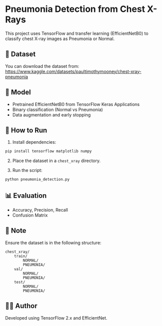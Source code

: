 # Pneumonia Detection from Chest X-Rays

This project uses TensorFlow and transfer learning (EfficientNetB0) to classify chest X-ray images as Pneumonia or Normal.

## 📁 Dataset
You can download the dataset from: https://www.kaggle.com/datasets/paultimothymooney/chest-xray-pneumonia

## 🧠 Model
- Pretrained EfficientNetB0 from TensorFlow Keras Applications
- Binary classification (Normal vs Pneumonia)
- Data augmentation and early stopping

## 🚀 How to Run

1. Install dependencies:
```bash
pip install tensorflow matplotlib numpy
```

2. Place the dataset in a `chest_xray` directory.

3. Run the script:
```bash
python pneumonia_detection.py
```

## 📊 Evaluation
- Accuracy, Precision, Recall
- Confusion Matrix

## 📌 Note
Ensure the dataset is in the following structure:

```
chest_xray/
    train/
        NORMAL/
        PNEUMONIA/
    val/
        NORMAL/
        PNEUMONIA/
    test/
        NORMAL/
        PNEUMONIA/
```

## 🧑‍💻 Author
Developed using TensorFlow 2.x and EfficientNet.